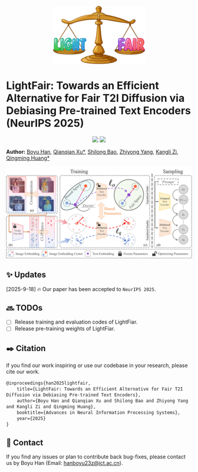 <div align="center">
  <img src="resources/LightFair_logo.png" alt="LightFair" width="250px">
</div>

# LightFair: Towards an Efficient Alternative for Fair T2I Diffusion via Debiasing Pre-trained Text Encoders (NeurIPS 2025)

<p align="center">
<a href="https://arxiv.org/pdf/2509.23639"><img src="https://img.shields.io/badge/arXiv-Paper-<color>"></a>
<a href="" target='_blank'>
<img src="https://visitor-badge.laobi.icu/badge?page_id=boyuh.LightFair" />
</a>
</p>



**Author:** [Boyu Han](https://boyuh.github.io/), [Qianqian Xu*](https://qianqianxu010.github.io/), [Shilong Bao](https://statusrank.github.io/), [Zhiyong Yang](https://joshuaas.github.io/), [Kangli Zi](https://scholar.google.com/citations?user=JlmFymcAAAAJ&hl=zh-CN&oi=ao), [Qingming Huang*](https://qmhuang-ucas.github.io/)

![](resources/LightFair.png)

## ✨ Updates

[2025-9-18] 🔥 Our paper has been accepted to `NeurIPS 2025`.

## 🔜 TODOs

- [ ] Release training and evaluation codes of LightFiar.
- [ ] Release pre-training weights of LightFiar.

## ✒️ Citation

If you find our work inspiring or use our codebase in your research, please cite our work.

```
@inproceedings{han2025lightfair,
    title={LightFair: Towards an Efficient Alternative for Fair T2I Diffusion via Debiasing Pre-trained Text Encoders}, 
    author={Boyu Han and Qianqian Xu and Shilong Bao and Zhiyong Yang and Kangli Zi and Qingming Huang},
    booktitle={Advances in Neural Information Processing Systems},
    year={2025}
}
```

## 💬 Contact

If you find any issues or plan to contribute back bug-fixes, please contact us by Boyu Han (Email: hanboyu23z@ict.ac.cn).
